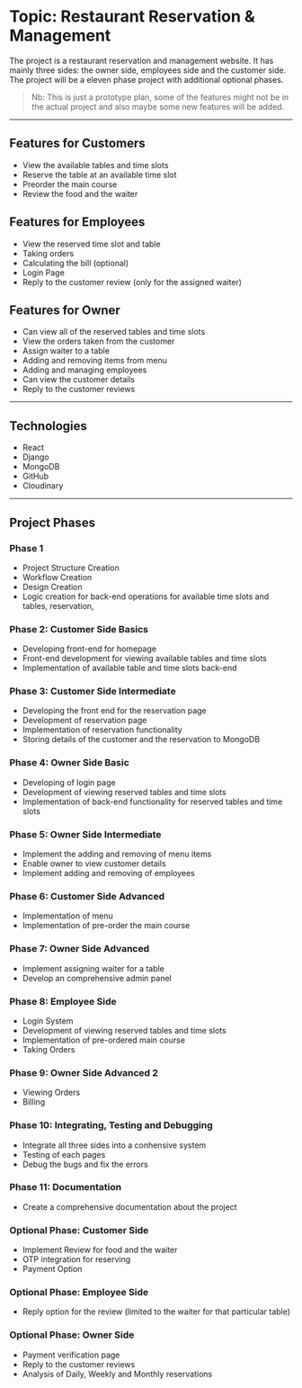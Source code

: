 # Topic: Restaurant Reservation & Management 

 The project is a restaurant reservation and management website. It has mainly three sides: the owner side, employees side and the customer side. The project will be a eleven phase project with additional optional phases. 

> Nb: This is just a prototype plan, some of the features might not be in the actual project and also maybe some new features will be added. 

---

## Features for Customers
- View the available tables and time slots
- Reserve the table at an available time slot
- Preorder the main course 
- Review the food and the waiter

## Features for Employees
- View the reserved time slot and table 
- Taking orders
- Calculating the bill (optional)
- Login Page
- Reply to the customer review (only for the assigned waiter)

## Features for Owner
- Can view all of the reserved tables and time slots
- View the orders taken from the customer 
- Assign waiter to a table
- Adding and removing items from menu
- Adding and managing employees
- Can view the customer details
- Reply to the customer reviews

---
## Technologies
- React
- Django
- MongoDB
- GitHub 
- Cloudinary
---
## Project Phases 
### Phase 1
- Project Structure Creation 
- Workflow Creation 
- Design Creation 
- Logic creation for back-end operations for available time slots and tables, reservation, 

### Phase 2: Customer Side Basics
- Developing front-end for homepage
- Front-end development for viewing available tables and time slots 
- Implementation of available table and time slots back-end 

### Phase 3: Customer Side Intermediate
- Developing the front end for the reservation page
- Development of reservation page
- Implementation of reservation functionality
- Storing details of the customer and the reservation to MongoDB 

### Phase 4: Owner Side Basic 
- Developing of login page 
- Development of viewing reserved tables and time slots 
- Implementation of back-end functionality for reserved tables and time slots 

### Phase 5: Owner Side Intermediate
- Implement the adding and removing of menu items
- Enable owner to view customer details
- Implement adding and removing of employees 

### Phase 6: Customer Side Advanced 
- Implementation of menu
- Implementation of pre-order the main course 

### Phase 7: Owner Side Advanced 
- Implement assigning waiter for a table
- Develop an comprehensive admin panel 

### Phase 8: Employee Side 
- Login System 
- Development of viewing reserved tables and time slots 
- Implementation of pre-ordered main course 
- Taking Orders 

### Phase 9: Owner Side Advanced 2
- Viewing Orders 
- Billing

### Phase 10: Integrating, Testing and Debugging 
- Integrate all three sides into a conhensive system 
- Testing of each pages
- Debug the bugs and fix the errors

### Phase 11: Documentation 
- Create a comprehensive documentation about the project 


### Optional Phase: Customer Side 
- Implement Review for food and the waiter
- OTP integration for reserving 
- Payment Option

### Optional Phase: Employee Side
- Reply option for the review (limited to the waiter for that particular table)

### Optional Phase: Owner Side
- Payment verification page
- Reply to the customer reviews 
- Analysis of Daily, Weekly and Monthly reservations


